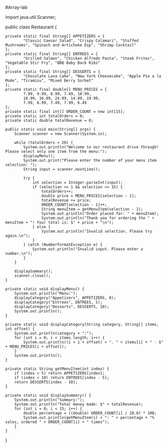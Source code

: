#Array-lab


import java.util.Scanner;

public class Restaurant {

    private static final String[] APPETIZERS = {
            "Classic Caesar Salad", "Crispy Calamari", "Stuffed Mushrooms", "Spinach and Artichoke Dip", "Shrimp Cocktail"
    };
    private static final String[] ENTREES = {
            "Grilled Salmon", "Chicken Alfredo Pasta", "Steak Frites", "Vegetable Stir Fry", "BBQ Baby Back Ribs"
    };
    private static final String[] DESSERTS = {
            "Chocolate Lava Cake", "New York Cheesecake", "Apple Pie a la Mode", "Tiramisu", "Mixed Berry Sorbet"
    };
    private static final double[] MENU_PRICES = {
            7.99, 9.99, 8.99, 7.49, 10.99,
            18.99, 16.99, 24.99, 14.99, 19.99,
            7.99, 6.99, 7.49, 7.99, 6.49
    };
    private static final int[] ORDER_COUNT = new int[15];
    private static int totalOrders = 0;
    private static double totalRevenue = 0;

    public static void main(String[] args) {
        Scanner scanner = new Scanner(System.in);

        while (totalOrders < 20) {
            System.out.println("Welcome to our restaurant drive through! Please select only one item from the menu:");
            displayMenu();
            System.out.print("Please enter the number of your menu item selection: ");
            String input = scanner.nextLine();

            try {
                int selection = Integer.parseInt(input);
                if (selection >= 1 && selection <= 15) {
                    totalOrders++;
                    double price = MENU_PRICES[selection - 1];
                    totalRevenue += price;
                    ORDER_COUNT[selection - 1]++;
                    String menuItem = getMenuItem(selection - 1);
                    System.out.println("Order placed for: " + menuItem);
                    System.out.println("Thank you for ordering the " + menuItem + "! Your total is: $" + price + "\n");
                } else {
                    System.out.println("Invalid selection. Please try again.\n");
                }
            } catch (NumberFormatException e) {
                System.out.println("Invalid input. Please enter a number.\n");
            }
        }

        displaySummary();
        scanner.close();
    }

    private static void displayMenu() {
        System.out.println("Menu:");
        displayCategory("Appetizers", APPETIZERS, 0);
        displayCategory("Entrees", ENTREES, 5);
        displayCategory("Desserts", DESSERTS, 10);
        System.out.println();
    }

    private static void displayCategory(String category, String[] items, int offset) {
        System.out.println(category + ":");
        for (int i = 0; i < items.length; i++) {
            System.out.println((i + 1 + offset) + ". " + items[i] + " - $" + MENU_PRICES[i + offset]);
        }
        System.out.println();
    }

    private static String getMenuItem(int index) {
        if (index < 5) return APPETIZERS[index];
        if (index < 10) return ENTREES[index - 5];
        return DESSERTS[index - 10];
    }

    private static void displaySummary() {
        System.out.println("Summary:");
        System.out.println("Total money made: $" + totalRevenue);
        for (int i = 0; i < 15; i++) {
            double percentage = ((double) ORDER_COUNT[i] / 20.0) * 100;
            System.out.println(getMenuItem(i) + ": " + percentage + "% sales, ordered " + ORDER_COUNT[i] + " times");
        }
    }
}

